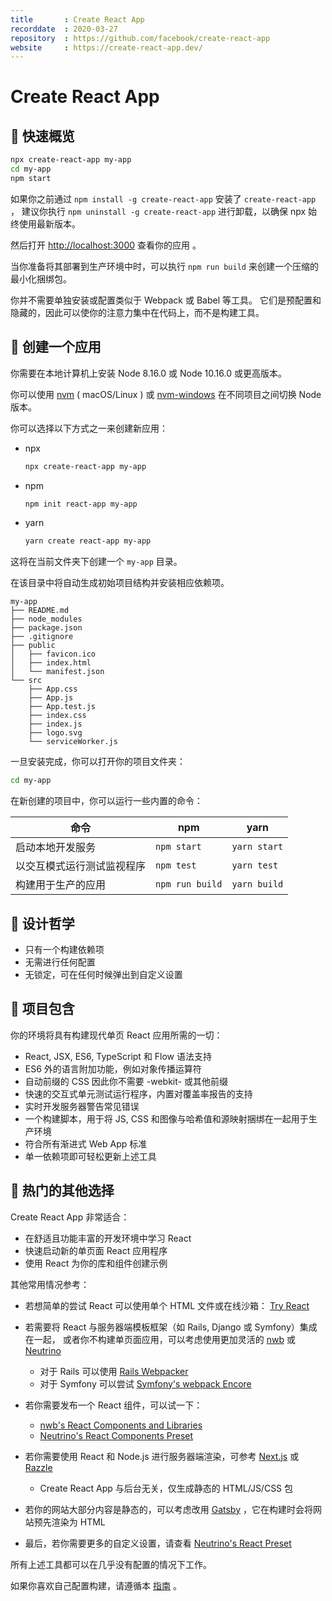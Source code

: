 ```yaml
---
title       : Create React App
recorddate  : 2020-03-27
repository  : https://github.com/facebook/create-react-app
website     : https://create-react-app.dev/
---
```


# Create React App

## 🚀 快速概览

```sh
npx create-react-app my-app
cd my-app
npm start
```

如果你之前通过 `npm install -g create-react-app` 安装了 `create-react-app` ，
建议你执行 `npm uninstall -g create-react-app` 进行卸载，以确保 npx 始终使用最新版本。

然后打开 <http://localhost:3000> 查看你的应用 。

当你准备将其部署到生产环境中时，可以执行 `npm run build` 来创建一个压缩的最小化捆绑包。

你并不需要单独安装或配置类似于 Webpack 或 Babel 等工具。
它们是预配置和隐藏的，因此可以使你的注意力集中在代码上，而不是构建工具。

## 🎇 创建一个应用

你需要在本地计算机上安装 Node 8.16.0 或 Node 10.16.0 或更高版本。

你可以使用 [nvm] ( macOS/Linux ) 或 [nvm-windows] 在不同项目之间切换 Node 版本。

[nvm]: <https://github.com/creationix/nvm>
[nvm-windows]: <https://github.com/coreybutler/nvm-windows>

你可以选择以下方式之一来创建新应用：

- npx

  ```sh
  npx create-react-app my-app
  ```

- npm

  ```sh
  npm init react-app my-app
  ```

- yarn

  ```sh
  yarn create react-app my-app
  ```

这将在当前文件夹下创建一个 `my-app` 目录。

在该目录中将自动生成初始项目结构并安装相应依赖项。

```
my-app
├── README.md
├── node_modules
├── package.json
├── .gitignore
├── public
│   ├── favicon.ico
│   ├── index.html
│   └── manifest.json
└── src
    ├── App.css
    ├── App.js
    ├── App.test.js
    ├── index.css
    ├── index.js
    ├── logo.svg
    └── serviceWorker.js
```

一旦安装完成，你可以打开你的项目文件夹：

```sh
cd my-app
```

在新创建的项目中，你可以运行一些内置的命令：

命令 | npm | yarn
-|-|-
启动本地开发服务 | `npm start` | `yarn start`
以交互模式运行测试监视程序 | `npm test` | `yarn test`
构建用于生产的应用 | `npm run build` | `yarn build`

## 🔮 设计哲学

- 只有一个构建依赖项
- 无需进行任何配置
- 无锁定，可在任何时候弹出到自定义设置

## 🧶 项目包含

你的环境将具有构建现代单页 React 应用所需的一切：

- React, JSX, ES6, TypeScript 和 Flow 语法支持
- ES6 外的语言附加功能，例如对象传播运算符
- 自动前缀的 CSS 因此你不需要 -webkit- 或其他前缀
- 快速的交互式单元测试运行程序，内置对覆盖率报告的支持
- 实时开发服务器警告常见错误
- 一个构建脚本，用于将 JS, CSS 和图像与哈希值和源映射捆绑在一起用于生产环境
- 符合所有渐进式 Web App 标准
- 单一依赖项即可轻松更新上述工具

## 🎉 热门的其他选择

Create React App 非常适合：

- 在舒适且功能丰富的开发环境中学习 React
- 快速启动新的单页面 React 应用程序
- 使用 React 为你的库和组件创建示例

其他常用情况参考：

- 若想简单的尝试 React 可以使用单个 HTML 文件或在线沙箱：
  [Try React](https://zh-hans.reactjs.org/docs/getting-started.html#try-react)

- 若需要将 React 与服务器端模板框架（如 Rails, Django 或 Symfony）集成在一起，
  或者你不构建单页面应用，可以考虑使用更加灵活的 [nwb] 或 [Neutrino]
  - 对于 Rails 可以使用 [Rails Webpacker](https://github.com/rails/webpacker)
  - 对于 Symfony 可以尝试 [Symfony's webpack Encore](https://symfony.com/doc/current/frontend/encore/reactjs.html)

- 若你需要发布一个 React 组件，可以试一下：
  - [nwb's React Components and Libraries](https://github.com/insin/nwb#react-components-and-libraries)
  - [Neutrino's React Components Preset](https://neutrinojs.org/packages/react-components/)

- 若你需要使用 React 和 Node.js 进行服务器端渲染，可参考 [Next.js] 或 [Razzle]
  - Create React App 与后台无关，仅生成静态的 HTML/JS/CSS 包

- 若你的网站大部分内容是静态的，可以考虑改用 [Gatsby] ，它在构建时会将网站预先渲染为 HTML

- 最后，若你需要更多的自定义设置，请查看 [Neutrino's React Preset](https://neutrinojs.org/packages/react/)

所有上述工具都可以在几乎没有配置的情况下工作。

如果你喜欢自己配置构建，请遵循本 [指南](https://zh-hans.reactjs.org/docs/add-react-to-a-website.html) 。

[nwb]: <https://github.com/insin/nwb>
[Neutrino]: <https://neutrino.js.org/>
[Next.js]: <https://github.com/zeit/next.js/>
[Razzle]: <https://github.com/jaredpalmer/razzle>
[Gatsby]: <https://www.gatsbyjs.org/>
